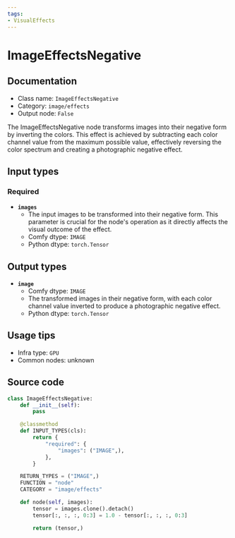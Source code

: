 ```yaml
---
tags:
- VisualEffects
---
```


# ImageEffectsNegative
## Documentation
- Class name: `ImageEffectsNegative`
- Category: `image/effects`
- Output node: `False`

The ImageEffectsNegative node transforms images into their negative form by inverting the colors. This effect is achieved by subtracting each color channel value from the maximum possible value, effectively reversing the color spectrum and creating a photographic negative effect.
## Input types
### Required
- **`images`**
    - The input images to be transformed into their negative form. This parameter is crucial for the node's operation as it directly affects the visual outcome of the effect.
    - Comfy dtype: `IMAGE`
    - Python dtype: `torch.Tensor`
## Output types
- **`image`**
    - Comfy dtype: `IMAGE`
    - The transformed images in their negative form, with each color channel value inverted to produce a photographic negative effect.
    - Python dtype: `torch.Tensor`
## Usage tips
- Infra type: `GPU`
- Common nodes: unknown


## Source code
```python
class ImageEffectsNegative:
    def __init__(self):
        pass

    @classmethod
    def INPUT_TYPES(cls):
        return {
            "required": {
                "images": ("IMAGE",),
            },
        }

    RETURN_TYPES = ("IMAGE",)
    FUNCTION = "node"
    CATEGORY = "image/effects"

    def node(self, images):
        tensor = images.clone().detach()
        tensor[:, :, :, 0:3] = 1.0 - tensor[:, :, :, 0:3]

        return (tensor,)

```

